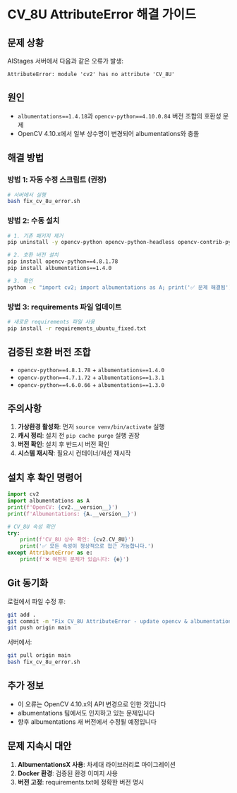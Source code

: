 # CV_8U AttributeError 해결 가이드

## 문제 상황
AIStages 서버에서 다음과 같은 오류가 발생:
```
AttributeError: module 'cv2' has no attribute 'CV_8U'
```

## 원인
- `albumentations==1.4.18`과 `opencv-python==4.10.0.84` 버전 조합의 호환성 문제
- OpenCV 4.10.x에서 일부 상수명이 변경되어 albumentations와 충돌

## 해결 방법

### 방법 1: 자동 수정 스크립트 (권장)
```bash
# 서버에서 실행
bash fix_cv_8u_error.sh
```

### 방법 2: 수동 설치
```bash
# 1. 기존 패키지 제거
pip uninstall -y opencv-python opencv-python-headless opencv-contrib-python albumentations

# 2. 호환 버전 설치
pip install opencv-python==4.8.1.78
pip install albumentations==1.4.0

# 3. 확인
python -c "import cv2; import albumentations as A; print('✅ 문제 해결됨')"
```

### 방법 3: requirements 파일 업데이트
```bash
# 새로운 requirements 파일 사용
pip install -r requirements_ubuntu_fixed.txt
```

## 검증된 호환 버전 조합
- `opencv-python==4.8.1.78` + `albumentations==1.4.0`
- `opencv-python==4.7.1.72` + `albumentations==1.3.1`
- `opencv-python==4.6.0.66` + `albumentations==1.3.0`

## 주의사항
1. **가상환경 활성화**: 먼저 `source venv/bin/activate` 실행
2. **캐시 정리**: 설치 전 `pip cache purge` 실행 권장
3. **버전 확인**: 설치 후 반드시 버전 확인
4. **시스템 재시작**: 필요시 컨테이너/세션 재시작

## 설치 후 확인 명령어
```python
import cv2
import albumentations as A
print(f'OpenCV: {cv2.__version__}')
print(f'Albumentations: {A.__version__}')

# CV_8U 속성 확인
try:
    print(f'CV_8U 상수 확인: {cv2.CV_8U}')
    print('✅ 모든 속성이 정상적으로 접근 가능합니다.')
except AttributeError as e:
    print(f'❌ 여전히 문제가 있습니다: {e}')
```

## Git 동기화
로컬에서 파일 수정 후:
```bash
git add .
git commit -m "Fix CV_8U AttributeError - update opencv & albumentations versions"
git push origin main
```

서버에서:
```bash
git pull origin main
bash fix_cv_8u_error.sh
```

## 추가 정보
- 이 오류는 OpenCV 4.10.x의 API 변경으로 인한 것입니다
- albumentations 팀에서도 인지하고 있는 문제입니다
- 향후 albumentations 새 버전에서 수정될 예정입니다

## 문제 지속시 대안
1. **AlbumentationsX 사용**: 차세대 라이브러리로 마이그레이션
2. **Docker 환경**: 검증된 환경 이미지 사용
3. **버전 고정**: requirements.txt에 정확한 버전 명시
